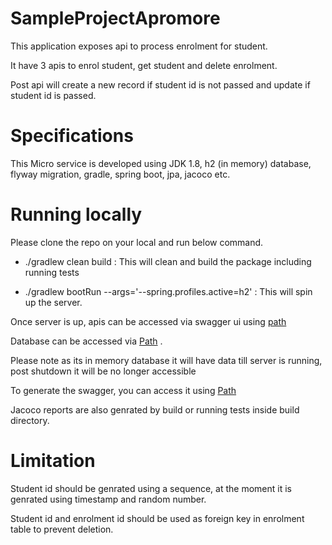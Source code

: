 # SampleProjectApromore
This application exposes api to process enrolment for student.

It have 3 apis to enrol student, get student and delete enrolment.

Post api will create a new record if student id is not passed and update if student id is passed.

# Specifications
This Micro service is developed using JDK 1.8, h2 (in memory) database, flyway migration, gradle, spring boot, jpa, jacoco etc.

# Running locally
Please clone the repo on your local and run below command.

* ./gradlew clean build : This will clean and build the package including running tests

* ./gradlew bootRun --args='--spring.profiles.active=h2' : This will spin up the server.

Once server is up, apis can be accessed via swagger ui using [path](http://localhost:8013/api/apm/swagger-ui/index.html) 

Database can be accessed via [Path](http://localhost:8013/api/apm/h2-console/login.do) . 

Please note as its in memory database it will have data till server is running, post shutdown it will be no longer accessible

To generate the swagger, you can access it using [Path](http://localhost:8013/api/apm/v2/api-docs)

Jacoco reports are also genrated by build or running tests inside build directory.

# Limitation
Student id should be genrated using a sequence, at the moment it is genrated using timestamp and random number.

Student id and enrolment id should be used as foreign key in enrolment table to prevent deletion.


